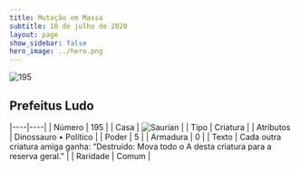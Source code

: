 ```yaml
---
title: Mutação em Massa
subtitle: 10 de julho de 2020
layout: page
show_sidebar: false
hero_image: ../hero.png
---
```


![195](https://cdn.keyforgegame.com/media/card_front/pt/479_195_JXX4492H2M3J_pt.png)

## Prefeitus Ludo

|----|----|
| Número | 195 |
| Casa | ![Saurian](https://archonarcana.com/images/thumb/9/9e/Saurian_P.png/22px-Saurian_P.png "Sauro") |
| Tipo | Criatura |
| Atributos | Dinossauro • Político |
| Poder | 5 |
| Armadura | 0 |
| Texto | Cada outra criatura amiga ganha: “Destruído: Mova todo o A desta criatura para a reserva geral.” |
| Raridade | Comum |
